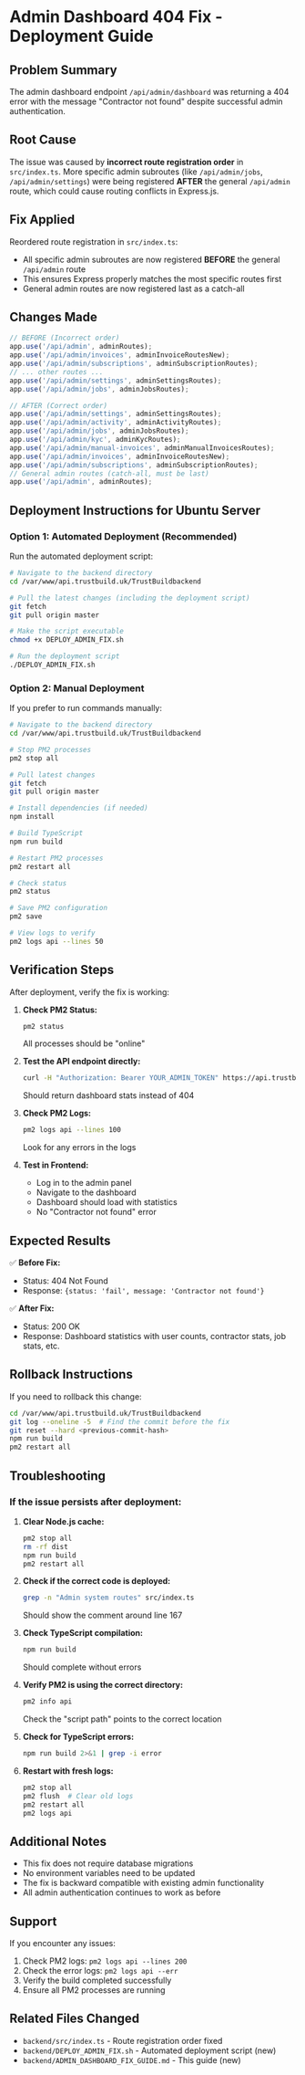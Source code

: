 # Admin Dashboard 404 Fix - Deployment Guide

## Problem Summary
The admin dashboard endpoint `/api/admin/dashboard` was returning a 404 error with the message "Contractor not found" despite successful admin authentication.

## Root Cause
The issue was caused by **incorrect route registration order** in `src/index.ts`. More specific admin subroutes (like `/api/admin/jobs`, `/api/admin/settings`) were being registered **AFTER** the general `/api/admin` route, which could cause routing conflicts in Express.js.

## Fix Applied
Reordered route registration in `src/index.ts`:
- All specific admin subroutes are now registered **BEFORE** the general `/api/admin` route
- This ensures Express properly matches the most specific routes first
- General admin routes are now registered last as a catch-all

## Changes Made
```javascript
// BEFORE (Incorrect order)
app.use('/api/admin', adminRoutes);
app.use('/api/admin/invoices', adminInvoiceRoutesNew);
app.use('/api/admin/subscriptions', adminSubscriptionRoutes);
// ... other routes ...
app.use('/api/admin/settings', adminSettingsRoutes);
app.use('/api/admin/jobs', adminJobsRoutes);

// AFTER (Correct order)
app.use('/api/admin/settings', adminSettingsRoutes);
app.use('/api/admin/activity', adminActivityRoutes);
app.use('/api/admin/jobs', adminJobsRoutes);
app.use('/api/admin/kyc', adminKycRoutes);
app.use('/api/admin/manual-invoices', adminManualInvoicesRoutes);
app.use('/api/admin/invoices', adminInvoiceRoutesNew);
app.use('/api/admin/subscriptions', adminSubscriptionRoutes);
// General admin routes (catch-all, must be last)
app.use('/api/admin', adminRoutes);
```

## Deployment Instructions for Ubuntu Server

### Option 1: Automated Deployment (Recommended)

Run the automated deployment script:

```bash
# Navigate to the backend directory
cd /var/www/api.trustbuild.uk/TrustBuildbackend

# Pull the latest changes (including the deployment script)
git fetch
git pull origin master

# Make the script executable
chmod +x DEPLOY_ADMIN_FIX.sh

# Run the deployment script
./DEPLOY_ADMIN_FIX.sh
```

### Option 2: Manual Deployment

If you prefer to run commands manually:

```bash
# Navigate to the backend directory
cd /var/www/api.trustbuild.uk/TrustBuildbackend

# Stop PM2 processes
pm2 stop all

# Pull latest changes
git fetch
git pull origin master

# Install dependencies (if needed)
npm install

# Build TypeScript
npm run build

# Restart PM2 processes
pm2 restart all

# Check status
pm2 status

# Save PM2 configuration
pm2 save

# View logs to verify
pm2 logs api --lines 50
```

## Verification Steps

After deployment, verify the fix is working:

1. **Check PM2 Status:**
   ```bash
   pm2 status
   ```
   All processes should be "online"

2. **Test the API endpoint directly:**
   ```bash
   curl -H "Authorization: Bearer YOUR_ADMIN_TOKEN" https://api.trustbuild.uk/api/admin/dashboard
   ```
   Should return dashboard stats instead of 404

3. **Check PM2 Logs:**
   ```bash
   pm2 logs api --lines 100
   ```
   Look for any errors in the logs

4. **Test in Frontend:**
   - Log in to the admin panel
   - Navigate to the dashboard
   - Dashboard should load with statistics
   - No "Contractor not found" error

## Expected Results

✅ **Before Fix:** 
- Status: 404 Not Found
- Response: `{status: 'fail', message: 'Contractor not found'}`

✅ **After Fix:**
- Status: 200 OK
- Response: Dashboard statistics with user counts, contractor stats, job stats, etc.

## Rollback Instructions

If you need to rollback this change:

```bash
cd /var/www/api.trustbuild.uk/TrustBuildbackend
git log --oneline -5  # Find the commit before the fix
git reset --hard <previous-commit-hash>
npm run build
pm2 restart all
```

## Troubleshooting

### If the issue persists after deployment:

1. **Clear Node.js cache:**
   ```bash
   pm2 stop all
   rm -rf dist
   npm run build
   pm2 restart all
   ```

2. **Check if the correct code is deployed:**
   ```bash
   grep -n "Admin system routes" src/index.ts
   ```
   Should show the comment around line 167

3. **Check TypeScript compilation:**
   ```bash
   npm run build
   ```
   Should complete without errors

4. **Verify PM2 is using the correct directory:**
   ```bash
   pm2 info api
   ```
   Check the "script path" points to the correct location

5. **Check for TypeScript errors:**
   ```bash
   npm run build 2>&1 | grep -i error
   ```

6. **Restart with fresh logs:**
   ```bash
   pm2 stop all
   pm2 flush  # Clear old logs
   pm2 restart all
   pm2 logs api
   ```

## Additional Notes

- This fix does not require database migrations
- No environment variables need to be updated
- The fix is backward compatible with existing admin functionality
- All admin authentication continues to work as before

## Support

If you encounter any issues:
1. Check PM2 logs: `pm2 logs api --lines 200`
2. Check the error logs: `pm2 logs api --err`
3. Verify the build completed successfully
4. Ensure all PM2 processes are running

## Related Files Changed
- `backend/src/index.ts` - Route registration order fixed
- `backend/DEPLOY_ADMIN_FIX.sh` - Automated deployment script (new)
- `backend/ADMIN_DASHBOARD_FIX_GUIDE.md` - This guide (new)

